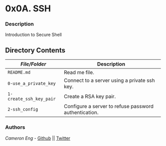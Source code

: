 # 0x0A. SSH
### Description
Introduction to Secure Shell

## Directory Contents

|   ***File/Folder***    |  **Description**                       |
|---------------|---------------------------------------|
| `README.md` |  Read me file. |
| `0-use_a_private_key` | Connect to a server using a private ssh key. |
| `1-create_ssh_key_pair` | Create a RSA key pair. |
| `2-ssh_config` | Configure a server to refuse password authentication. |

### Authors
*Cameron Eng* - [Github](https://github.com/c_eng/) || [Twitter](https://twitter.com/c33Eng)
